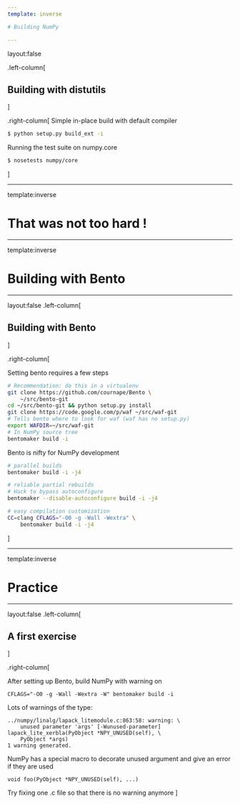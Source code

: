 ```yaml
---
template: inverse

# Building NumPy

---
```

layout:false

.left-column[
  ## Building with distutils
]

.right-column[
Simple in-place build with default compiler

```bash
$ python setup.py build_ext -i
```

Running the test suite on numpy.core

```bash
$ nosetests numpy/core
```

]

---
template:inverse

# That was not too hard !

<!-- another pic here -->

---
template:inverse
# Building with Bento

---

layout:false
.left-column[
 ## Building with Bento
]

.right-column[

Setting bento requires a few steps

```bash
# Recommendation: do this in a virtualenv
git clone https://github.com/cournape/Bento \
	~/src/bento-git
cd ~/src/bento-git && python setup.py install
git clone https://code.google.com/p/waf ~/src/waf-git
# Tells bento where to look for waf (waf has no setup.py)
export WAFDIR=~/src/waf-git
# In NumPy source tree
bentomaker build -i
```

Bento is nifty for NumPy development

```bash
# parallel builds
bentomaker build -i -j4
```

```bash
# reliable partial rebuilds
# Hack to bypass autoconfigure
bentomaker --disable-autoconfigure build -i -j4
```

```bash
# easy compilation customization
CC=clang CFLAGS="-O0 -g -Wall -Wextra" \
	bentomaker build -i -j4
```

]

---
template:inverse
# Practice
---

layout:false
.left-column[
 ## A first exercise
]

.right-column[

After setting up Bento, build NumPy with warning on

```
CFLAGS="-O0 -g -Wall -Wextra -W" bentomaker build -i
```

Lots of warnings of the type:

```
../numpy/linalg/lapack_litemodule.c:863:58: warning: \
	unused parameter 'args' [-Wunused-parameter]
lapack_lite_xerbla(PyObject *NPY_UNUSED(self), \
	PyObject *args)
1 warning generated.
```

NumPy has a special macro to decorate unused argument and give an error if they are used

```
void foo(PyObject *NPY_UNUSED(self), ...)
```

Try fixing one .c file so that there is no warning anymore
]
